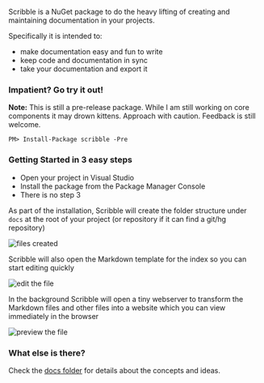 Scribble is a NuGet package to do the heavy lifting of creating and maintaining documentation in your projects.

Specifically it is intended to:

 - make documentation easy and fun to write
 - keep code and documentation in sync
 - take your documentation and export it

### Impatient? Go try it out!

**Note:** This is still a pre-release package. While I am still working on core components it may drown kittens. Approach with caution. Feedback is still welcome.

<div class="nuget-badge">
  <p><code>PM&gt; Install-Package scribble -Pre</code></p>
</div>

### Getting Started in 3 easy steps

 - Open your project in Visual Studio
 - Install the package from the Package Manager Console
 - There is no step 3

As part of the installation, Scribble will create the folder structure under `docs` at the root of your project (or repository if it can find a git/hg repository)

![files created](/scribble/images/folder-structure.png)

Scribble will also open the Markdown template for the index so you can start editing quickly

![edit the file](/scribble/images/edit-file.png)

In the background Scribble will open a tiny webserver to transform the Markdown files and other files into a website which you can view immediately in the browser

![preview the file](/scribble/images/view-site.png)

### What else is there?

Check the [docs folder](https://github.com/shiftkey/scribble/tree/master/docs/) for details about the concepts and ideas.
